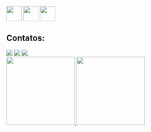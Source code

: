<img src="https://cdn.jsdelivr.net/gh/devicons/devicon/icons/apple/apple-original.svg" width="40" height="40" /> <img src="https://cdn.jsdelivr.net/gh/devicons/devicon/icons/windows8/windows8-original.svg" width="40" height="40" /> <img src="https://cdn.jsdelivr.net/gh/devicons/devicon/icons/linux/linux-original.svg"  width="40" height="40" />
          
          
## Contatos:

<div>
<a href= "https://www.instagram.com/murilo_bertelli/" target="_blank"><img src="https://img.shields.io/badge/-Instagram-%23E4405F?style=for-the-badge&logo=instagram&logoColor=white" target="_blank"></a>
<a href = "mailto:mrlbertelli@gmail.com"><img src="https://img.shields.io/badge/Gmail-D14836?style=for-the-badge&logo=gmail&logoColor=white" target="_blank"></a>
<a href="https://www.linkedin.com/in/murilo-bertelli-7a6249248/" target="_blank"><img src="https://img.shields.io/badge/-LinkedIn-%230077B5?style=for-the-badge&logo=linkedin&logoColor=white" target="_blank"></a>   
</div> 

<div>
<a href="https://github.com/MuriloBertelli">
<img height="180em" src="https://github-readme-stats.vercel.app/api/top-langs/?username=MuriloBertelli&layout=compact&langs_count=7&theme=dracula"/>
<img height="180em" src="https://github-readme-stats.vercel.app/api?username=MuriloBertelli&show_icons=true&theme=dracula&include_all_commits=true&count_private=true"/>
</div>
          
